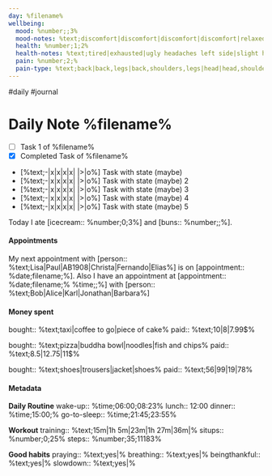 ```yaml
---
day: %filename%
wellbeing:
  mood: %number;;3%
  mood-notes: %text;discomfort|discomfort|discomfort|discomfort|relaxed|sad|happy|neutral|heartbroken|sad|neutral|neutral|neutral|%
  health: %number;1;2%
  health-notes: %text;tired|exhausted|ugly headaches left side|slight headaches right side%
  pain: %number;2;%
  pain-type: %text;back|back,legs|back,shoulders,legs|head|head,shoulders|back,head,shoulders||legs%
---
```

#daily #journal

# Daily Note %filename%

- [ ] Task 1 of %filename%
- [x] Completed Task of %filename%
- [%text;-|x|x|x|x| |>|o%] Task with state (maybe)
- [%text;-|x|x|x|x| |>|o%] Task with state (maybe) 2
- [%text;-|x|x|x|x| |>|o%] Task with state (maybe) 3
- [%text;-|x|x|x|x| |>|o%] Task with state (maybe) 4
- [%text;-|x|x|x|x| |>|o%] Task with state (maybe) 5

Today I ate [icecream:: %number;0;3%] and [buns:: %number;;%].

#### Appointments
My next appointment with [person:: %text;Lisa|Paul|AB1908|Christa|Fernando|Elias%] is on [appointment:: %date;filename;%].
Also I have an appointment at [appointment:: %date;filename;% %time;;%] with [person:: %text;Bob|Alice|Karl|Jonathan|Barbara%]

#### Money spent

bought:: %text;taxi|coffee to go|piece of cake%
paid:: %text;10$|8$|7.99$%

bought:: %text;pizza|buddha bowl|noodles|fish and chips%
paid:: %text;8.5$|12.75$|11$%

bought:: %text;shoes|trousers|jacket|shoes%
paid:: %text;56$|99$|19$|78$%


#### Metadata

**Daily Routine**
wake-up:: %time;06:00;08:23%
lunch:: 12:00
dinner:: %time;15:00;%
go-to-sleep:: %time;21:45;23:55%

**Workout**
training:: %text;15m|1h 5m|23m|1h 27m|36m|%
situps:: %number;0;25%
steps:: %number;35;11183%

**Good habits**
praying:: %text;yes|%
breathing:: %text;yes|%
beingthankful:: %text;yes|%
slowdown:: %text;yes|%
